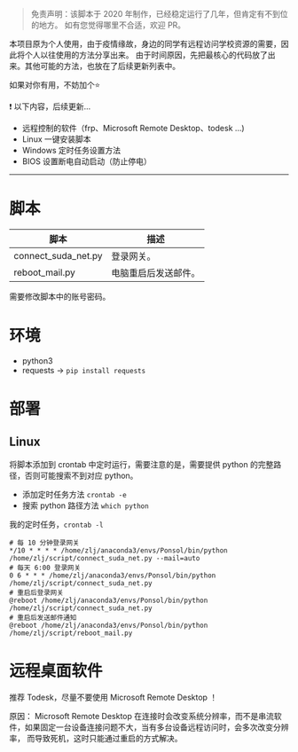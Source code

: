 > 免责声明：该脚本于 2020 年制作，已经稳定运行了几年，但肯定有不到位的地方。
> 如有您觉得哪里不合适，欢迎 PR。

本项目原为个人使用，由于疫情缘故，身边的同学有远程访问学校资源的需要，因此将个人以往使用的方法分享出来。
由于时间原因，先把最核心的代码放了出来。其他可能的方法，也放在了后续更新列表中。

如果对你有用，不妨加个⭐

❗ 以下内容，后续更新...
* 远程控制的软件（frp、Microsoft Remote Desktop、todesk ...)
* Linux 一键安装脚本
* Windows 定时任务设置方法
* BIOS 设置断电自动启动（防止停电）
---
# 脚本

| 脚本            | 描述         |
|---------------|------------|
|connect_suda_net.py               | 登录网关。      |
| reboot_mail.py | 电脑重启后发送邮件。 |

需要修改脚本中的账号密码。


# 环境
* python3
* requests -> `pip install requests`
# 部署

## Linux
将脚本添加到 crontab 中定时运行，需要注意的是，需要提供 python 的完整路径，否则可能搜索不到对应 python。
* 添加定时任务方法 `crontab -e`
* 搜索 python 路径方法 `which python`

我的定时任务，`crontab -l`
```shell
# 每 10 分钟登录网关
*/10 * * * * /home/zlj/anaconda3/envs/Ponsol/bin/python /home/zlj/script/connect_suda_net.py --mail=auto
# 每天 6:00 登录网关
0 6 * * * /home/zlj/anaconda3/envs/Ponsol/bin/python /home/zlj/script/connect_suda_net.py
# 重启后登录网关
@reboot /home/zlj/anaconda3/envs/Ponsol/bin/python /home/zlj/script/connect_suda_net.py
# 重启后发送邮件通知
@reboot /home/zlj/anaconda3/envs/Ponsol/bin/python /home/zlj/script/reboot_mail.py
```

# 远程桌面软件
推荐 Todesk，尽量不要使用 Microsoft Remote Desktop ！

原因：
Microsoft Remote Desktop 在连接时会改变系统分辨率，而不是串流软件，如果固定一台设备连接问题不大，当有多台设备远程访问时，会多次改变分辨率，
而导致死机，这时只能通过重启的方式解决。